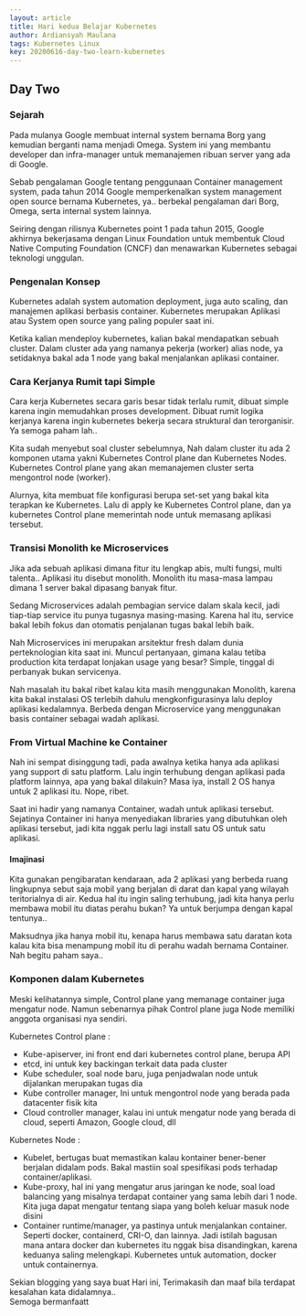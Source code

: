 ```yaml
---
layout: article
title: Hari kedua Belajar Kubernetes
author: Ardiansyah Maulana
tags: Kubernetes Linux
key: 20200616-day-two-learn-kubernetes
---
```

## Day Two

### Sejarah

Pada mulanya Google membuat internal system bernama Borg yang kemudian berganti nama menjadi Omega. System ini yang membantu developer dan infra-manager untuk memanajemen ribuan server yang ada di Google.

Sebab pengalaman Google tentang penggunaan Container management system, pada tahun 2014 Google memperkenalkan system management open source bernama Kubernetes, ya.. berbekal pengalaman dari Borg, Omega, serta internal system lainnya.

Seiring dengan rilisnya Kubernetes point 1 pada tahun 2015, Google akhirnya bekerjasama dengan Linux Foundation untuk membentuk Cloud Native Computing Foundation (CNCF) dan menawarkan Kubernetes sebagai teknologi unggulan.

### Pengenalan Konsep

Kubernetes adalah system automation deployment, juga auto scaling, dan manajemen aplikasi berbasis container. Kubernetes merupakan Aplikasi atau System open source yang paling populer saat ini. 

Ketika kalian mendeploy kubernetes, kalian bakal mendapatkan sebuah cluster. Dalam cluster ada yang namanya pekerja (worker) alias node, ya setidaknya bakal ada 1 node yang bakal menjalankan aplikasi container.

### Cara Kerjanya Rumit tapi Simple

Cara kerja Kubernetes secara garis besar tidak terlalu rumit, dibuat simple karena ingin memudahkan proses development. Dibuat rumit logika kerjanya karena ingin kubernetes bekerja secara struktural dan terorganisir. Ya semoga paham lah..

Kita sudah menyebut soal cluster sebelumnya, Nah dalam cluster itu ada 2 komponen utama yakni Kubernetes Control plane dan Kubernetes Nodes. Kubernetes Control plane yang akan memanajemen cluster serta mengontrol node (worker).

Alurnya, kita membuat file konfigurasi berupa set-set yang bakal kita terapkan ke Kubernetes. Lalu di apply ke Kubernetes Control plane, dan ya kubernetes Control plane memerintah node untuk memasang aplikasi tersebut.

### Transisi Monolith ke Microservices

Jika ada sebuah aplikasi dimana fitur itu lengkap abis, multi fungsi, multi talenta.. Aplikasi itu disebut monolith. Monolith itu masa-masa lampau dimana 1 server bakal dipasang banyak fitur.

Sedang Microservices adalah pembagian service dalam skala kecil, jadi tiap-tiap service itu punya tugasnya masing-masing. Karena hal itu, service bakal lebih fokus dan otomatis penjalanan tugas bakal lebih baik.

Nah Microservices ini merupakan arsitektur fresh dalam dunia perteknologian kita saat ini. Muncul pertanyaan, gimana kalau tetiba production kita terdapat lonjakan usage yang besar? Simple, tinggal di perbanyak bukan servicenya.

Nah masalah itu bakal ribet kalau kita masih menggunakan Monolith, karena kita bakal instalasi OS terlebih dahulu mengkonfigurasinya lalu deploy aplikasi kedalamnya. Berbeda dengan Microservice yang menggunakan basis container sebagai wadah aplikasi.

### From Virtual Machine ke Container

Nah ini sempat disinggung tadi, pada awalnya ketika hanya ada aplikasi yang support di satu platform. Lalu ingin terhubung dengan aplikasi pada platform lainnya, apa yang bakal dilakuin? Masa iya, install 2 OS hanya untuk 2 aplikasi itu. Nope, ribet.

Saat ini hadir yang namanya Container, wadah untuk aplikasi tersebut. Sejatinya Container ini hanya menyediakan libraries yang dibutuhkan oleh aplikasi tersebut, jadi kita nggak perlu lagi install satu OS untuk satu aplikasi.

#### Imajinasi

Kita gunakan pengibaratan kendaraan, ada 2 aplikasi yang berbeda ruang lingkupnya sebut saja mobil yang berjalan di darat dan kapal yang wilayah teritorialnya di air. Kedua hal itu ingin saling terhubung, jadi kita hanya perlu membawa mobil itu diatas perahu bukan? Ya untuk berjumpa dengan kapal tentunya..

Maksudnya jika hanya mobil itu, kenapa harus membawa satu daratan kota kalau kita bisa menampung mobil itu di perahu wadah bernama Container. Nah begitu paham saya..

### Komponen dalam Kubernetes

Meski kelihatannya simple, Control plane yang memanage container juga mengatur node. Namun sebenarnya pihak Control plane juga Node memiliki anggota organisasi nya sendiri.

Kubernetes Control plane :

- Kube-apiserver, ini front end dari kubernetes control plane, berupa API
- etcd, ini untuk key backingan terkait data pada cluster
- Kube scheduler, soal node baru, juga penjadwalan node untuk dijalankan merupakan tugas dia
- Kube controller manager, Ini untuk mengontrol node yang berada pada datacenter fisik kita
- Cloud controller manager, kalau ini untuk mengatur node yang berada di cloud, seperti Amazon, Google cloud, dll

Kubernetes Node :

- Kubelet, bertugas buat memastikan kalau kontainer bener-bener berjalan didalam pods. Bakal mastiin soal spesifikasi pods terhadap container/aplikasi.
- Kube-proxy, hal ini yang mengatur arus jaringan ke node, soal load balancing yang misalnya terdapat container yang sama lebih dari 1 node. Kita juga dapat mengatur tentang siapa yang boleh keluar masuk  node disini
- Container runtime/manager, ya pastinya untuk menjalankan container. Seperti docker, containerd, CRI-O, dan lainnya. Jadi istilah bagusan mana antara docker dan kubernetes itu nggak bisa disandingkan, karena keduanya saling melengkapi. Kubernetes untuk automation, docker untuk containernya.

Sekian blogging yang saya buat Hari ini, Terimakasih dan maaf bila terdapat kesalahan kata didalamnya..  
Semoga bermanfaatt
